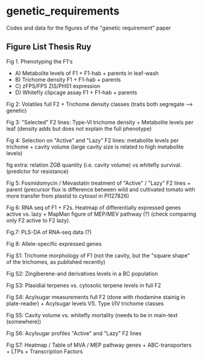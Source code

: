 # genetic_requirements
Codes and data for the figures of the "genetic requirement" paper

## Figure List Thesis Ruy 

Fig 1. Phenotyping the F1's
* A) Metabolite levels of F1 + F1-hab + parents in leaf-wash
* B) Trichome density  F1 + F1-hab + parents
* C) zFPS/FPS ZIS/PHS1 expression
* D) Whitefly clipcage assay F1 + F1-hab + parents

Fig 2: Volatiles full F2 + Trichome density classes (traits both segregate --> genetic)

Fig 3: "Selected" F2 lines: Type-VI trichome density + Metabolite levels per leaf (density adds but does not explain the full phenotype)

Fig 4: Selection on "Active" and "Lazy" F2 lines: metabolite levels per trichome + cavity volume (large cavity size is related to high metabolite levels)

fig extra: relation ZGB quantity (i.e. cavity volume) vs whitefly survival. (predictor for resistance)

Fig 5: Fosmidomycin / Mevastatin treatment of "Active" / "Lazy" F2 lines + parent (precursor flux is difference between wild and cultivated tomato with more transfer from plastid to cytosol in PI127826)

Fig 6: RNA seq of F1 + F2s. Heatmap of differentially expressed genes active vs. lazy + MapMan figure of MEP/MEV pathway (?) (check comparing only F2 active to F2 lazy). 

Fig.7: PLS-DA of RNA-seq data (?)

Fig 8: Allele-specific expressed genes

Fig S1: Trichome morphology of F1 (not the cavity, but the "square shape" of the trichomes, as published recently) 

Fig S2: Zingiberene-and derivatives levels in a BC population

Fig S3: Plasidial terpenes vs. cytosolic terpene levels in full F2 

Fig S4: Acylsugar measurements full F2 (done with rhodamine stainig in plate-reader) + Acylsugar levels VS. Type I/IV trichome classes

Fig S5: Cavity volume vs. whitefly mortality (needs to be in main-text (somewhere))

Fig S6: Acylsugar profiles "Active" and "Lazy" F2 lines

Fig S7: Heatmap / Table of MVA / MEP pathway genes + ABC-transporters + LTPs + Transcription Factors

